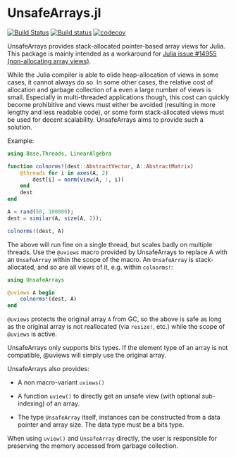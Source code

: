 # UnsafeArrays.jl

[![Build Status](https://travis-ci.com/oschulz/UnsafeArrays.jl.svg?branch=master)](https://travis-ci.com/oschulz/UnsafeArrays.jl)
[![Build status](https://ci.appveyor.com/api/projects/status/github/oschulz/UnsafeArrays.jl?branch=master&svg=true)](https://ci.appveyor.com/project/oschulz/unsafearrays-jl/branch/master)
[![codecov](https://codecov.io/gh/oschulz/UnsafeArrays.jl/branch/master/graph/badge.svg)](https://codecov.io/gh/oschulz/UnsafeArrays.jl)

UnsafeArrays provides stack-allocated pointer-based array views for Julia.
This package is mainly intended as a workaround for
[Julia issue #14955 (non-allocating array views)](https://github.com/JuliaLang/julia/issues/14955).

While the Julia compiler is able to elide heap-allocation of views in some
cases, it cannot always do so. In some other cases, the relative cost of
allocation and garbage collection of a even a large number of views is small.
Especially in multi-threaded applications though, this cost can quickly become
prohibitive and views must either be avoided (resulting in more lengthy and
less readable code), or some form stack-allocated views must be used for
decent scalability. UnsafeArrays aims to provide such a solution.

Example:

```julia
using Base.Threads, LinearAlgebra

function colnorms!(dest::AbstractVector, A::AbstractMatrix)
    @threads for i in axes(A, 2)
        dest[i] = norm(view(A, :, i))
    end
    dest
end

A = rand(50, 100000);
dest = similar(A, size(A, 2));

colnorms!(dest, A)
```

The above will run fine on a single thread, but scales badly on multiple
threads. Use the `@uviews` macro provided by UnsafeArrays to replace A with an
`UnsafeArray` within the scope of the macro. An `UnsafeArray` is
stack-allocated, and so are all views of it, e.g. within `colnorms!`:

```julia
using UnsafeArrays

@uviews A begin
    colnorms!(dest, A)
end
```

`@uviews` protects the original array `A` from GC, so the above is safe as
long as the original array is not reallocated (via `resize!`, etc.) while the
scope of `@uviews` is active.

UnsafeArrays only supports bits types. If the element type of an array is not
compatible, @uviews will simply use the original array.

UnsafeArrays also provides:

* A non macro-variant `uviews()`

* A function `uview()` to directly get an unsafe view (with optional
  sub-indexing) of an array.

* The type `UnsafeArray` itself, instances can be constructed from a data
  pointer and array size. The data type must be a bits type.

When using `uview()` and `UnsafeArray` directly, the user is responsible for
preserving the memory accessed from garbage collection.
